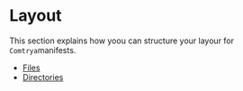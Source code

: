 # Layout

This section explains how yoou can structure your layour for `Comtrya`manifests.

- [Files](files.md)
- [Directories](directories.md)